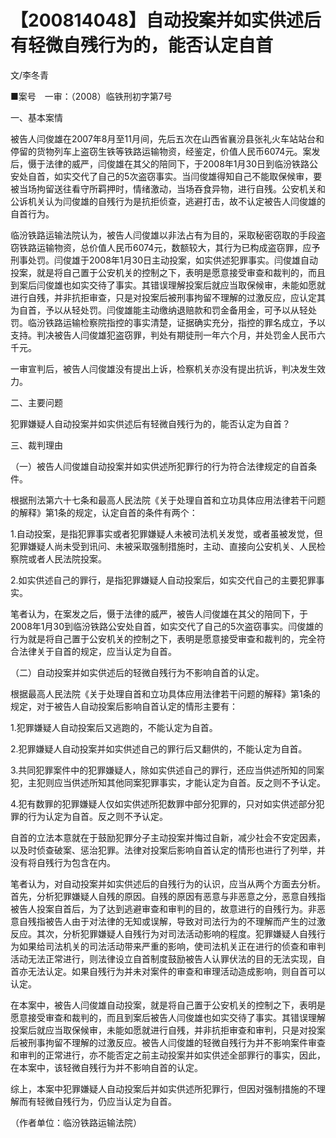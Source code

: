 # 【200814048】自动投案并如实供述后有轻微自残行为的，能否认定自首

文/李冬青

■案号　一审：（2008）临铁刑初字第7号

一、基本案情

被告人闫俊雄在2007年8月至11月间，先后五次在山西省襄汾县张礼火车站站台和停留的货物列车上盗窃生铁等铁路运输物资，经鉴定，价值人民币6074元。案发后，慑于法律的威严，闫俊雄在其父的陪同下，于2008年1月30日到临汾铁路公安处自首，如实交代了自己的5次盗窃事实。当闫俊雄得知自己不能取保候审，要被当场拘留送往看守所羁押时，情绪激动，当场吞食异物，进行自残。公安机关和公诉机关认为闫俊雄的自残行为是抗拒侦查，逃避打击，故不认定被告人闫俊雄的自首行为。

临汾铁路运输法院认为，被告人闫俊雄以非法占有为目的，采取秘密窃取的手段盗窃铁路运输物资，总价值人民币6074元，数额较大，其行为已构成盗窃罪，应予刑事处罚。闫俊雄于2008年1月30日主动投案，如实供述犯罪事实。闫俊雄自动投案，就是将自己置于公安机关的控制之下，表明是愿意接受审查和裁判的，而且到案后闫俊雄也如实交待了事实。其错误理解投案后就应当取保候审，未能如愿就进行自残，并非抗拒审查，只是对投案后被刑事拘留不理解的过激反应，应认定其为自首，予以从轻处罚。闫俊雄能主动缴纳退赔款和罚金备用金，可予以从轻处罚。临汾铁路运输检察院指控的事实清楚，证据确实充分，指控的罪名成立，予以支持。判决被告人闫俊雄犯盗窃罪，判处有期徒刑一年六个月，并处罚金人民币六千元。

一审宣判后，被告人闫俊雄没有提出上诉，检察机关亦没有提出抗诉，判决发生效力。

二、主要问题

犯罪嫌疑人自动投案并如实供述后有轻微自残行为的，能否认定为自首？

三、裁判理由

（一）被告人闫俊雄自动投案并如实供述所犯罪行的行为符合法律规定的自首条件。

根据刑法第六十七条和最高人民法院《关于处理自首和立功具体应用法律若干问题的解释》第1条的规定，认定自首的条件有两个：

1.自动投案，是指犯罪事实或者犯罪嫌疑人未被司法机关发觉，或者虽被发觉，但犯罪嫌疑人尚未受到讯问、未被采取强制措施时，主动、直接向公安机关、人民检察院或者人民法院投案。

2.如实供述自己的罪行，是指犯罪嫌疑人自动投案后，如实交代自己的主要犯罪事实。

笔者认为，在案发之后，慑于法律的威严，被告人闫俊雄在其父的陪同下，于2008年1月30到临汾铁路公安处自首，如实交代了自己的5次盗窃事实。闫俊雄的行为就是将自己置于公安机关的控制之下，表明是愿意接受审查和裁判的，完全符合法律关于自首的规定，应当认定为自首。

（二）自动投案并如实供述后的轻微自残行为不影响自首的认定。

根据最高人民法院《关于处理自首和立功具体应用法律若干问题的解释》第1条的规定，对于被告人自动投案后影响自首认定的情形主要有：

1.犯罪嫌疑人自动投案后又逃跑的，不能认定为自首。

2.犯罪嫌疑人自动投案并如实供述自己的罪行后又翻供的，不能认定为自首。

3.共同犯罪案件中的犯罪嫌疑人，除如实供述自己的罪行，还应当供述所知的同案犯，主犯则应当供述所知其他同案犯罪事实，才能认定为自首。反之则不予认定。

4.犯有数罪的犯罪嫌疑人仅如实供述所犯数罪中部分犯罪的，只对如实供述部分犯罪的行为认定为自首。反之则不予认定。

自首的立法本意就在于鼓励犯罪分子主动投案并悔过自新，减少社会不安定因素，以及时侦查破案、惩治犯罪。法律对投案后影响自首认定的情形也进行了列举，并没有将自残行为包含在内。

笔者认为，对自动投案并如实供述后的自残行为的认识，应当从两个方面去分析。首先，分析犯罪嫌疑人自残的原因。自残的原因有恶意与非恶意之分，恶意自残指被告人投案自首后，为了达到逃避审查和审判的目的，故意进行的自残行为。非恶意自残指被告人由于对法律的无知或误解，导致对司法行为的不理解而产生的过激反应。其次，分析犯罪嫌疑人自残行为对司法活动影响的程度。犯罪嫌疑人自残行为如果给司法机关的司法活动带来严重的影响，使司法机关正在进行的侦查和审判活动无法正常进行，则法律设立自首制度鼓励被告人认罪伏法的目的无法实现，自首亦无法认定。如果自残行为并未对案件的审查和审理活动造成影响，则自首可以认定。

在本案中，被告人闫俊雄自动投案，就是将自己置于公安机关的控制之下，表明是愿意接受审查和裁判的，而且到案后被告人闫俊雄也如实交待了事实。其错误理解投案后就应当取保候审，未能如愿就进行自残，并非抗拒审查和审判，只是对投案后被刑事拘留不理解的过激反应。被告人闫俊雄的轻微自残行为并不影响案件审查和审判的正常进行，亦不能否定之前主动投案并如实供述全部罪行的事实，因此，在本案中，该轻微自残行为并不影响自首的认定。

综上，本案中犯罪嫌疑人自动投案后并如实供述所犯罪行，但因对强制措施的不理解而有轻微自残行为，仍应当认定为自首。

（作者单位：临汾铁路运输法院）